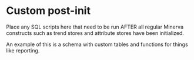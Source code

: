 # Custom post-init

Place any SQL scripts here that need to be run AFTER all regular Minerva
constructs such as trend stores and attribute stores have been initialized.

An example of this is a schema with custom tables and functions for things
like reporting. 